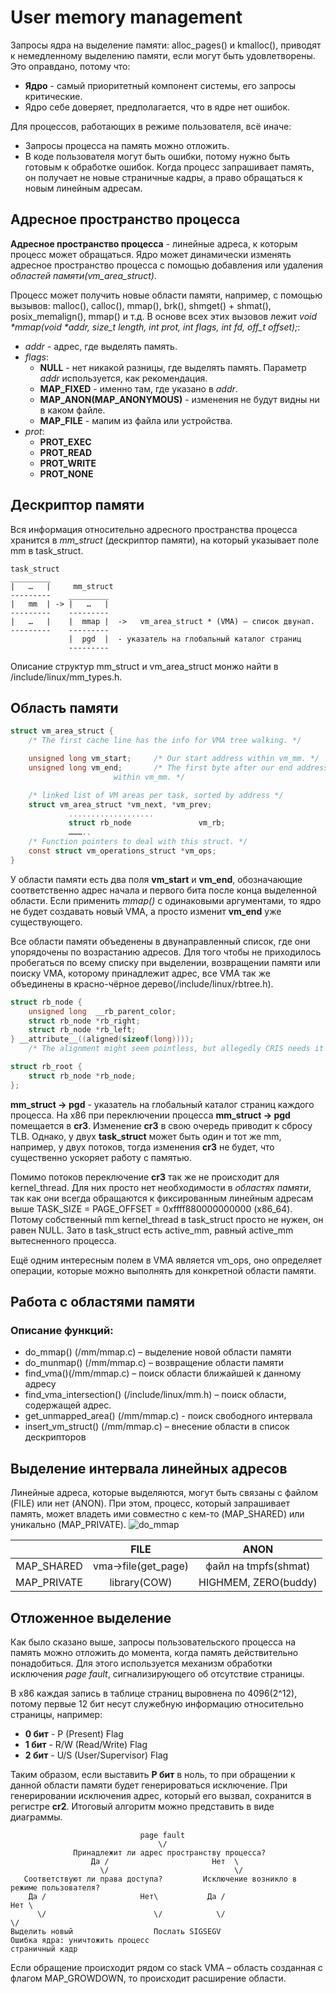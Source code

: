 # User memory management
Запросы ядра на выделение памяти: alloc_pages() и kmalloc(), приводят к немедленному выделению памяти, если могут быть удовлетворены. Это оправдано, потому что:
* **Ядро** - самый приоритетный компонент системы, его запросы критические.
* Ядро себе доверяет, предполагается, что в ядре нет ошибок.

Для процессов, работающих в режиме пользователя, всё иначе:
* Запросы процесса на память можно отложить.
* В коде пользователя могут быть ошибки, потому нужно быть готовым к обработке ошибок.
Когда процесс запрашивает память, он получает не новые страничные кадры, а право обращаться к новым линейным адресам.

## Адресное пространство процесса
**Адресное пространство процесса** - линейные адреса, к которым процесс может обращаться. Ядро может динамически изменять адресное пространство процесса с помощью добавления или удаления *областей памяти(vm_area_struct)*.

Процесс может получить новые области памяти, например, с помощью вызывов: malloc(), calloc(), mmap(), brk(), shmget() + shmat(), posix_memalign(), mmap() и т.д. В основе всех этих вызовов лежит _void *mmap(void *addr, size_t length, int prot, int flags, int fd, off_t offset);_:
* *addr* - адрес, где выделять память.
* *flags*:
  + **NULL** - нет никакой разницы, где выделять память. Параметр *addr* используется, как рекомендация.
  + **MAP_FIXED** - именно там, где указано в *addr*.
  + **MAP_ANON(MAP_ANONYMOUS)** - изменения не будут видны ни в каком файле.
  + **MAP_FILE** - мапим из файла или устройства.
* *prot*:
  + **PROT_EXEC**
  + **PROT_READ**
  + **PROT_WRITE**
  + **PROT_NONE**

## Дескриптор памяти
Вся информация относительно адресного пространства процесса хранится в *mm_struct* (дескриптор памяти), на который указывает поле mm в task_struct.

```
task_struct
_________
|   …   |     mm_struct
---------    _________
|   mm  | -> |   …   |
---------    ---------
|   …   |    |  mmap |  ->   vm_area_struct * (VMA) – список двунап.
---------    ---------
             |  pgd  |  - указатель на глобальный каталог страниц
             ---------
```

Описание структур mm_struct и vm_area_struct монжо найти в /include/linux/mm_types.h.

## Область памяти
```c
struct vm_area_struct {
    /* The first cache line has the info for VMA tree walking. */

    unsigned long vm_start;     /* Our start address within vm_mm. */
    unsigned long vm_end;       /* The first byte after our end address
                       within vm_mm. */

    /* linked list of VM areas per task, sorted by address */
    struct vm_area_struct *vm_next, *vm_prev;
             ...................
             struct rb_node               vm_rb;
             ………..
    /* Function pointers to deal with this struct. */
    const struct vm_operations_struct *vm_ops;
}
```
У области памяти есть два поля __vm_start__ и __vm_end__, обозначающие соответственно адрес начала и первого бита после конца выделенной области. Если применить _mmap()_ с одинаковыми аргументами, то ядро не будет создавать новый VMA, а просто изменит __vm_end__ уже существующего.

Все области памяти объеденены в двунаправленный список, где они упорядочены по возрастанию адресов. Для того чтобы не приходилось пробегаться по всему списку при выделении, возвращении памяти или поиску VMA, которому принадлежит адрес, все VMA так же объединены в красно-чёрное дерево(/include/linux/rbtree.h).
```c
struct rb_node {
    unsigned long  __rb_parent_color;
    struct rb_node *rb_right;
    struct rb_node *rb_left;
} __attribute__((aligned(sizeof(long))));
    /* The alignment might seem pointless, but allegedly CRIS needs it */

struct rb_root {
    struct rb_node *rb_node;
};
```
**mm_struct -> pgd** - указатель на глобальный каталог страниц каждого процесса. На x86 при переключении процесса **mm_struct -> pgd** помещается в __cr3__. Изменение __cr3__ в свою очередь приводит к сбросу TLB. Однако, у двух __task_struct__ может быть один и тот же mm, например, у двух потоков, тогда изменения __cr3__ не будет, что существенно ускоряет работу с памятью.

Помимо потоков переключение __cr3__ так же не происходит для kernel_thread. Для них просто нет необходимости в *областях памяти*, так как они всегда обращаются к фиксированным линейным адресам выше TASK_SIZE = PAGE_OFFSET = 0xffff880000000000 (x86_64). Потому собственный mm kernel_thread в task_struct просто не нужен, он равен NULL. Зато в task_struct есть active_mm, равный active_mm вытесненного процесса.

Ещё одним интересным полем в VMA является vm_ops, оно определяет операции, которые можно выполнять для конкретной области памяти.

## Работа с областями памяти
### Описание функций:
* do_mmap() (/mm/mmap.c) – выделение новой области памяти
* do_munmap() (/mm/mmap.c) – возвращение области памяти
* find_vma()(/mm/mmap.c) – поиск области ближайшей к данному адресу
* find_vma_intersection() (/include/linux/mm.h) – поиск области, содержащей адрес.
* get_unmapped_area() (/mm/mmap.c)  - поиск свободного интервала
* insert_vm_struct() (/mm/mmap.c) – внесение области в список дескрипторов

## Выделение интервала линейных адресов
Линейные адреса, которые выделяются, могут быть связаны с файлом (FILE) или нет (ANON). При этом, процесс, который запрашивает память, может владеть ими совместно с кем-то (MAP_SHARED) или уникально (MAP_PRIVATE).
![do_mmap](https://github.com/Vipon/LinuxNotes/blob/master/images/User_mm_1.png)

|                       | FILE                | ANON                 |
|:---------------------:|:-------------------:|:--------------------:|
| MAP_SHARED            | vma->file(get_page) | файл на tmpfs(shmat) |
| MAP_PRIVATE           | library(COW)        | HIGHMEM, ZERO(buddy) |

## Отложенное выделение
Как было сказано выше, запросы пользовательского процесса на память можно отложить до момента, когда память действительно понадобиться. Для этого используется механизм обработки исключения *page fault*, сигнализирующего об отсутствие страницы.

В x86 каждая запись в таблице страниц выровнена по 4096(2^12), потому первые 12 бит несут служебную информацию относительно страницы, например:
* __0 бит__ - P (Present) Flag
* __1 бит__ - R/W (Read/Write) Flag
* __2 бит__ - U/S (User/Supervisor) Flag

Таким образом, если выставить __P бит__ в ноль, то при обращении к данной области памяти будет генерироваться исключение. При генерировании исключения адрес, который его вызвал, сохранится в регистре __cr2__. Итоговый алгоритм можно представить в виде диаграммы.
```
                             page fault
                                 \/
              Принадлежит ли адрес пространству процесса?
                  Да /                       Нет  \
                    \/                            \/
   Соответствуют ли права доступа?         Исключение возникло в режиме пользователя?
    Да /                     Нет\           Да /                             Нет \
      \/                        \/            \/                                 \/
Выделить новый                  Послать SIGSEGV                      Ошибка ядра: уничтожить процесс
страничный кадр
```
Если обращение происходит рядом со stack VMA – область созданная с флагом MAP_GROWDOWN, то происходит расширение области.
